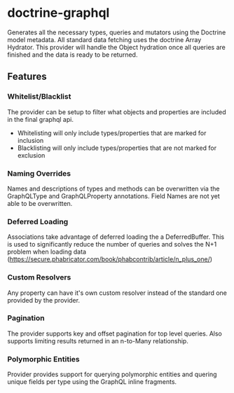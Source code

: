 # doctrine-graphql

Generates all the necessary types, queries and mutators using the Doctrine
model metadata. All standard data fetching uses the doctrine Array Hydrator. This provider
will handle the Object hydration once all queries are finished and the data is ready to be returned.
 
## Features
 
### Whitelist/Blacklist 

 The provider can be setup to filter what objects and properties are included in the final graphql api.
 *  Whitelisting will only include types/properties that are marked for inclusion
 *  Blacklisting will only include types/properties that are not marked for exclusion
 
### Naming Overrides 	

Names and descriptions of types and methods can be overwritten via the GraphQLType and GraphQLProperty annotations. Field Names are not yet able to be overwritten.
 
### Deferred Loading	

Associations take advantage of deferred loading the a DeferredBuffer. This is used to significantly   reduce the number of queries and solves the N+1 problem when
loading data (https://secure.phabricator.com/book/phabcontrib/article/n_plus_one/)
 
### Custom Resolvers	

Any property can have it's own custom resolver instead of the standard one provided
by the provider.
 
### Pagination

The provider supports key and offset pagination for top level queries. Also supports limiting
results returned in an n-to-Many relationship.
 
### Polymorphic Entities	

Provider provides support for querying polymorphic entities and quering unique fields per type
using the GraphQL inline fragments.
 
 
